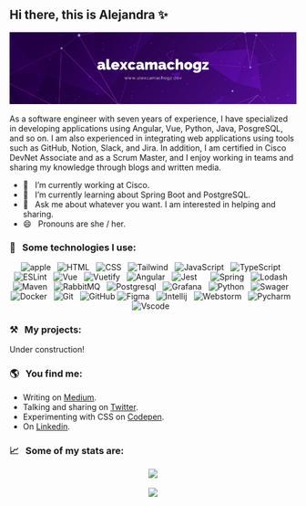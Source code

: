 ## Hi there, this is Alejandra ✨

<p align="center">
  <img src="https://github.com/alexcamachogz/random_images/blob/main/alexcamachogz.png?raw=true" alt="banner that says Alejandra Camacho - Software development enfineer">
</p>

As a software engineer with seven years of experience, I have specialized in developing applications using Angular, Vue, Python, Java, PosgreSQL, and so on. I am also experienced in integrating web applications using tools such as GitHub, Notion, Slack, and Jira. In addition, I am certified in Cisco DevNet Associate and as a Scrum Master, and I enjoy working in teams and sharing my knowledge through blogs and written media.

- 🔭 &nbsp;&nbsp;I’m currently working at Cisco. <br/>
- 🌱 &nbsp;&nbsp;I’m currently learning about Spring Boot and PostgreSQL. <br/>
- 💬 &nbsp;&nbsp;Ask me about whatever you want. I am interested in helping and sharing. <br/>
- 😄 &nbsp;&nbsp;Pronouns are she / her.

### 🎯 &nbsp;&nbsp;Some technologies I use:
<p align="center">
  <img src="https://img.shields.io/badge/Apple-gray?style=for-the-badge&logo=apple&logoColor=white" alt="apple" />&nbsp;&nbsp;
  <img src="https://img.shields.io/badge/HTML5-E34F26?style=for-the-badge&logo=html5&logoColor=white" alt="HTML" />&nbsp;&nbsp;
  <img src="https://img.shields.io/badge/CSS3-1572B6?style=for-the-badge&logo=css3&logoColor=white" alt="CSS" />&nbsp;&nbsp;
  <img src="https://img.shields.io/badge/Tailwind_CSS-38B2AC?style=for-the-badge&logo=tailwind-css&logoColor=white" alt="Tailwind" />&nbsp;&nbsp;
  <img src="https://img.shields.io/badge/JavaScript-323330?style=for-the-badge&logo=javascript&logoColor=F7DF1E" alt="JavaScript" />&nbsp;&nbsp;
  <img src="https://img.shields.io/badge/TypeScript-007ACC?style=for-the-badge&logo=typescript&logoColor=white" alt="TypeScript" />&nbsp;&nbsp;
  <img src="https://img.shields.io/badge/eslint-3A33D1?style=for-the-badge&logo=eslint&logoColor=white" alt="ESLint">&nbsp;&nbsp;
  <img src="https://img.shields.io/badge/Vue%20js-35495E?style=for-the-badge&logo=vuedotjs&logoColor=4FC08D" alt="Vue" />&nbsp;&nbsp;
  <img src="https://img.shields.io/badge/Vuetify-1867C0?style=for-the-badge&logo=vuetify&logoColor=white" alt="Vuetify">&nbsp;&nbsp;
  <img src="https://img.shields.io/badge/Angular-DD0031?style=for-the-badge&logo=angular&logoColor=white" alt="Angular" />&nbsp;&nbsp;
  <img src="https://img.shields.io/badge/Jest-C21325?style=for-the-badge&logo=jest&logoColor=white" alt="Jest" />&nbsp;&nbsp;
  <img src="https://img.shields.io/badge/Java-F80000?style=for-the-badge&logo=oracle&logoColor=white" alt="">&nbsp;&nbsp;
  <img src="https://img.shields.io/badge/Spring_Boot-F2F4F9?style=for-the-badge&logo=spring-boot" alt="Spring">&nbsp;&nbsp;
  <img src="https://img.shields.io/badge/Lodash-3492FF?style=for-the-badge&logo=lodash&logoColor=white" alt="Lodash">&nbsp;&nbsp;
  <img src="https://img.shields.io/badge/apache_maven-C71A36?style=for-the-badge&logo=apachemaven&logoColor=white" alt="Maven">&nbsp;&nbsp;
  <img src="https://img.shields.io/badge/rabbitmq-%23FF6600.svg?&style=for-the-badge&logo=rabbitmq&logoColor=white" alt="RabbitMQ">&nbsp;&nbsp;
  <img src="https://img.shields.io/badge/PostgreSQL-316192?style=for-the-badge&logo=postgresql&logoColor=white" alt="Postgresql">&nbsp;&nbsp;
  <img src="https://img.shields.io/badge/Grafana-F2F4F9?style=for-the-badge&logo=grafana&logoColor=orange&labelColor=F2F4F9" alt="Grafana">&nbsp;&nbsp;
  <img src="https://img.shields.io/badge/Python-FFD43B?style=for-the-badge&logo=python&logoColor=blue" alt="Python">&nbsp;&nbsp;
  <img src="https://img.shields.io/badge/Swagger-85EA2D?style=for-the-badge&logo=Swagger&logoColor=white" alt="Swager">&nbsp;&nbsp;
  <img src="https://img.shields.io/badge/Docker-2CA5E0?style=for-the-badge&logo=docker&logoColor=white" alt="Docker">&nbsp;&nbsp;
  <img src="https://img.shields.io/badge/Git-F05032?style=for-the-badge&logo=git&logoColor=white" alt="Git" />&nbsp;&nbsp;
  <img src="https://img.shields.io/badge/github%20-%23000.svg?&style=for-the-badge&logo=github&logoColor=white" alt="GitHub" />
  <img src="https://img.shields.io/badge/Figma-F24E1E?style=for-the-badge&logo=figma&logoColor=white" alt="Figma">&nbsp;&nbsp;
  <img src="https://img.shields.io/badge/IntelliJ_IDEA-000000.svg?style=for-the-badge&logo=intellij-idea&logoColor=white" alt="Intellij">&nbsp;&nbsp;
  <img src="https://img.shields.io/badge/WebStorm-000000?style=for-the-badge&logo=WebStorm&logoColor=white" alt="Webstorm">&nbsp;&nbsp;
  <img src="https://img.shields.io/badge/PyCharm-000000.svg?&style=for-the-badge&logo=PyCharm&logoColor=white" alt="Pycharm">&nbsp;&nbsp;
  <img src="https://img.shields.io/badge/VSCode-0078D4?style=for-the-badge&logo=visual%20studio%20code&logoColor=white" alt="Vscode">&nbsp;&nbsp;  
</p>

### ⚒️ &nbsp;&nbsp;My projects:

Under construction!

### 🌎 &nbsp;&nbsp;You find me:
- Writing on <a href="https://medium.com/@alexcamachogz">Medium</a>.
- Talking and sharing on <a href="https://twitter.com/alexcamachogz">Twitter</a>.
- Experimenting with CSS on <a href="https://codepen.io/alexcamachogz">Codepen</a>.
- On <a href="https://www.linkedin.com/in/alexcamachogz/">Linkedin</a>.

### 📈 &nbsp;&nbsp;Some of my stats are:
<p align="center">
  <img src="https://github-profile-summary-cards.vercel.app/api/cards/profile-details?username=alexcamachogz" />
</p>
<p align="center">
  <img src="https://hits.seeyoufarm.com/api/count/incr/badge.svg?url=https%3A%2F%2Fgithub.com%2Falexcamachogz1212%2Fhit-counter" />
</p>
